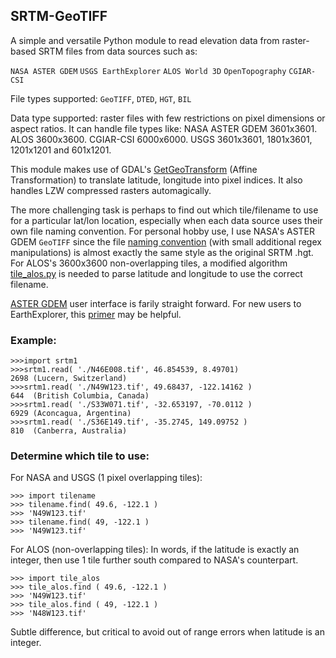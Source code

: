 ## SRTM-GeoTIFF
A simple and versatile Python module to read elevation data from raster-based SRTM files from data sources such as:

`NASA ASTER GDEM` `USGS EarthExplorer` `ALOS World 3D` `OpenTopography` `CGIAR-CSI`

File types supported: `GeoTIFF`, `DTED`, `HGT`, `BIL`

Data type supported: raster files with few restrictions on pixel dimensions or aspect ratios. It can handle file types like: NASA ASTER GDEM 3601x3601. ALOS 3600x3600. CGIAR-CSI 6000x6000. USGS 3601x3601, 1801x3601, 1201x1201 and 601x1201.

This module makes use of GDAL's [GetGeoTransform](https://gdal.org/tutorials/geotransforms_tut.html) (Affine Transformation) to translate latitude, longitude into pixel indices. It also handles LZW compressed rasters automagically.

The more challenging task is perhaps to find out which tile/filename to use for a particular lat/lon location, especially when each data source uses their own file naming convention. For personal hobby use, I use NASA's ASTER GDEM `GeoTIFF` since the file [naming convention](/library/tilename.py) (with small additional regex manipulations) is almost exactly the same style as the original SRTM .hgt. For ALOS's 3600x3600 non-overlapping tiles, a modified algorithm [tile_alos.py](/library/tile_alos.py) is needed to parse latitude and longitude to use the correct filename.

[ASTER GDEM](https://search.earthdata.nasa.gov/search/) user interface is farily straight forward. For new users to EarthExplorer, this [primer](/EarthExplorer.md) may be helpful. 

### Example:
```
>>>import srtm1
>>>srtm1.read( './N46E008.tif', 46.854539, 8.49701)
2698 (Lucern, Switzerland)
>>>srtm1.read( './N49W123.tif', 49.68437, -122.14162 )
644  (British Columbia, Canada)
>>>srtm1.read( './S33W071.tif', -32.653197, -70.0112 )
6929 (Aconcagua, Argentina)
>>>srtm1.read( './S36E149.tif', -35.2745, 149.09752 )
810  (Canberra, Australia)
```
### Determine which tile to use:

For NASA and USGS (1 pixel overlapping tiles):
```
>>> import tilename
>>> tilename.find( 49.6, -122.1 )
>>> 'N49W123.tif'
>>> tilename.find( 49, -122.1 )
>>> 'N49W123.tif'
```
For ALOS (non-overlapping tiles):
In words, if the latitude is exactly an integer, then use 1 tile further south compared to NASA's counterpart.
```
>>> import tile_alos
>>> tile_alos.find ( 49.6, -122.1 )
>>> 'N49W123.tif'
>>> tile_alos.find ( 49, -122.1 )
>>> 'N48W123.tif' 
```
Subtle difference, but critical to avoid out of range errors when latitude is an integer.

